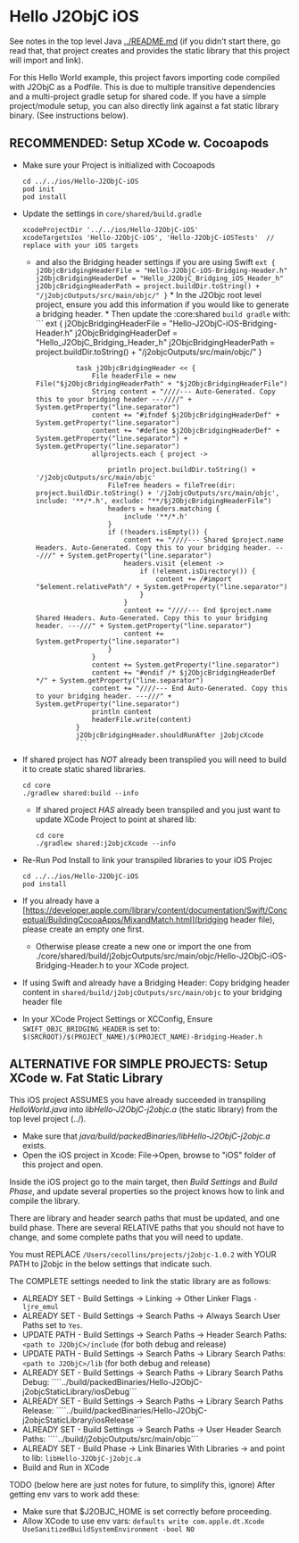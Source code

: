 Hello J2ObjC iOS
================

See notes in the top level Java [../README.md](../README.md) (if you didn't start there, go read that, that project creates and provides the static library that this project will import and link).

For this Hello World example, this project favors importing code compiled with J2ObjC as a Podfile. This is due to multiple transitive dependencies and a multi-project gradle setup for shared code. If you have a simple project/module setup, you can also directly link against a fat static library binary. (See instructions below).

RECOMMENDED: Setup XCode w. Cocoapods
-----------
* Make sure your Project is initialized with Cocoapods
  ```
  cd ../../ios/Hello-J2ObjC-iOS
  pod init
  pod install
  ```
* Update the settings in ```core/shared/build.gradle```
    ```
    xcodeProjectDir '../../ios/Hello-J2ObjC-iOS'
    xcodeTargetsIos 'Hello-J2ObjC-iOS', 'Hello-J2ObjC-iOSTests'  // replace with your iOS targets
    ```
    * and also the Bridging header settings if you are using Swift
            ```
            ext {
                j2ObjcBridgingHeaderFile = "Hello-J2ObjC-iOS-Bridging-Header.h"
                j2ObjcBridgingHeaderDef = "Hello_J2ObjC_Bridging_iOS_Header_h"
                j2ObjcBridgingHeaderPath = project.buildDir.toString() + "/j2objcOutputs/src/main/objc/"
            }
            ```
            * In the J2Objc root level project, ensure you add this information if you would like to generate a bridging header.
                * Then update the :core:shared ```build gradle``` with:
                    ```
                    ext {
                        j2ObjcBridgingHeaderFile = "Hello-J2ObjC-iOS-Bridging-Header.h"
                        j2ObjcBridgingHeaderDef = "Hello_J2ObjC_Bridging_Header_h"
                        j2ObjcBridgingHeaderPath = project.buildDir.toString() + "/j2objcOutputs/src/main/objc/"
                    }

                    task j2ObjcBridgingHeader << {
                        File headerFile = new File("$j2ObjcBridgingHeaderPath" + "$j2ObjcBridgingHeaderFile")
                        String content = "////--- Auto-Generated. Copy this to your bridging header ---////" + System.getProperty("line.separator")
                        content += "#ifndef $j2ObjcBridgingHeaderDef" + System.getProperty("line.separator")
                        content += "#define $j2ObjcBridgingHeaderDef" + System.getProperty("line.separator") + System.getProperty("line.separator")
                        allprojects.each { project ->

                            println project.buildDir.toString() + '/j2objcOutputs/src/main/objc'
                            FileTree headers = fileTree(dir: project.buildDir.toString() + '/j2objcOutputs/src/main/objc', include: '**/*.h', exclude: "**/$j2ObjcBridgingHeaderFile")
                            headers = headers.matching {
                                include '**/*.h'
                            }
                            if (!headers.isEmpty()) {
                                content += "////--- Shared $project.name Headers. Auto-Generated. Copy this to your bridging header. ---///" + System.getProperty("line.separator")
                                headers.visit {element ->
                                    if (!element.isDirectory()) {
                                        content += /#import "$element.relativePath"/ + System.getProperty("line.separator")
                                    }
                                }
                                content += "////--- End $project.name Shared Headers. Auto-Generated. Copy this to your bridging header. ---///" + System.getProperty("line.separator")
                                content += System.getProperty("line.separator")
                            }
                        }
                        content += System.getProperty("line.separator")
                        content += "#endif /* $j2ObjcBridgingHeaderDef */" + System.getProperty("line.separator")
                        content += "////--- End Auto-Generated. Copy this to your bridging header. ---///" + System.getProperty("line.separator")
                        println content
                        headerFile.write(content)
                    }
                    j2ObjcBridgingHeader.shouldRunAfter j2objcXcode
                    ```
* If shared project has *NOT* already been transpiled you will need to build it to create static shared libraries.
   ```
   cd core
   ./gradlew shared:build --info
   ```
   * If shared project *HAS* already been transpiled and you just want to update XCode Project to point at shared lib:
       ```
       cd core
       ./gradlew shared:j2objcXcode --info
       ```

* Re-Run Pod Install to link your transpiled libraries to your iOS Projec
  ```
  cd ../../ios/Hello-J2ObjC-iOS
  pod install
  ```
* If you already have a [https://developer.apple.com/library/content/documentation/Swift/Conceptual/BuildingCocoaApps/MixandMatch.html](bridging header file), please create an empty one first.
    * Otherwise please create a new one or import the one from ./core/shared/build/j2objcOutputs/src/main/objc/Hello-J2ObjC-iOS-Bridging-Header.h to your XCode project.
* If using Swift and already have a Bridging Header: Copy bridging header content in ```shared/build/j2objcOutputs/src/main/objc``` to your bridging header file
* In your XCode Project Settings or XCConfig, Ensure ```SWIFT_OBJC_BRIDGING_HEADER```  is set to: ```$(SRCROOT)/$(PROJECT_NAME)/$(PROJECT_NAME)-Bridging-Header.h ```

ALTERNATIVE FOR SIMPLE PROJECTS: Setup XCode w. Fat Static Library
-----------
This iOS project ASSUMES you have already succeeded in transpiling
*HelloWorld.java* into *libHello-J2ObjC-j2objc.a* (the static library) from the top level project (../).

* Make sure that *java/build/packedBinaries/libHello-J2ObjC-j2objc.a* exists.
* Open the iOS project in Xcode: File->Open, browse to "iOS" folder of this project and open.

Inside the iOS project go to the main target, then *Build Settings* and *Build Phase*, and update several properties so the project knows how to link and compile the library.   

There are library and header search paths that must be updated, and one build phase.
There are several RELATIVE paths that you should not have to change, and some complete paths that you will need to update.

You must REPLACE ```/Users/cecollins/projects/j2objc-1.0.2``` with YOUR PATH to j2objc in the below settings that indicate such. 

The COMPLETE settings needed to link the static library are as follows:
* ALREADY SET - Build Settings -> Linking -> Other Linker Flags ```-ljre_emul```
* ALREADY SET - Build Settings -> Search Paths -> Always Search User Paths set to ```Yes```.
* UPDATE PATH - Build Settings -> Search Paths -> Header Search Paths: ```<path to J2ObjC>/include``` (for both debug and release)
* UPDATE PATH - Build Settings -> Search Paths -> Library Search Paths: ```<path to J2ObjC>/lib``` (for both debug and release)
* ALREADY SET - Build Settings -> Search Paths -> Library Search Paths Debug: ````../build/packedBinaries/Hello-J2ObjC-j2objcStaticLibrary/iosDebug```
* ALREADY SET - Build Settings -> Search Paths -> Library Search Paths Release: ````../build/packedBinaries/Hello-J2ObjC-j2objcStaticLibrary/iosRelease```
* ALREADY SET - Build Settings -> Search Paths -> User Header Search Paths: ````../build/j2objcOutputs/src/main/objc```
* ALREADY SET - Build Phase -> Link Binaries With Libraries -> and point to lib: ```libHello-J2ObjC-j2objc.a```
* Build and Run in XCode


TODO (below here are just notes for future, to simplify this, ignore) 
After getting env vars to work add these:
* Make sure that $J2OBJC_HOME is set correctly before proceeding.
* Allow XCode to use env vars: ```defaults write com.apple.dt.Xcode UseSanitizedBuildSystemEnvironment -bool NO```





